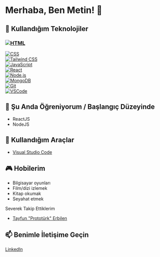 # Merhaba, Ben Metin! 👋

## 🚀 Kullandığım Teknolojiler

### [![HTML](https://img.shields.io/badge/HTML-5-orange?style=flat&logo=html5)](https://www.w3.org/html/) <br>
[![CSS](https://img.shields.io/badge/CSS-3-blue?style=flat&logo=css3)](https://www.w3.org/Style/CSS/) <br>
[![Tailwind CSS](https://img.shields.io/badge/Tailwind%20CSS-Latest-blue?style=flat&logo=tailwind-css)](https://tailwindcss.com/) <br>
[![JavaScript](https://img.shields.io/badge/JavaScript-ES6-yellow?style=flat&logo=javascript)](https://developer.mozilla.org/en-US/docs/Web/JavaScript) <br>
[![React](https://img.shields.io/badge/React-Latest-blue?style=flat&logo=react)](https://reactjs.org/) <br>
[![Node.js](https://img.shields.io/badge/Node.js-Latest-green?style=flat&logo=node.js)](https://nodejs.org/) <br>
[![MongoDB](https://img.shields.io/badge/MongoDB-Latest-green?style=flat&logo=mongodb)](https://www.mongodb.com/) <br>
[![Git](https://img.shields.io/badge/Git-Latest-orange?style=flat&logo=git)](https://git-scm.com/) <br>
[![VSCode](https://img.shields.io/badge/VSCode-Latest-blue?style=flat&logo=visual-studio-code)](https://code.visualstudio.com/)

## 🌱 Şu Anda Öğreniyorum / Başlangıç Düzeyinde 

- ReactJS
- NodeJS

## 🔧 Kullandığım Araçlar

- [Visual Studio Code](https://code.visualstudio.com/)

## 🎮 Hobilerim

- Bilgisayar oyunları
- Film/dizi izlemek
- Kitap okumak
- Seyahat etmek

Severek Takip Ettiklerim
- [Tayfun "Prototürk" Erbilen](https://github.com/tayfunerbilen)

## 📫 Benimle İletişime Geçin

[LinkedIn](https://www.linkedin.com/in/nuh-metin-karabulut-73441b265/)


